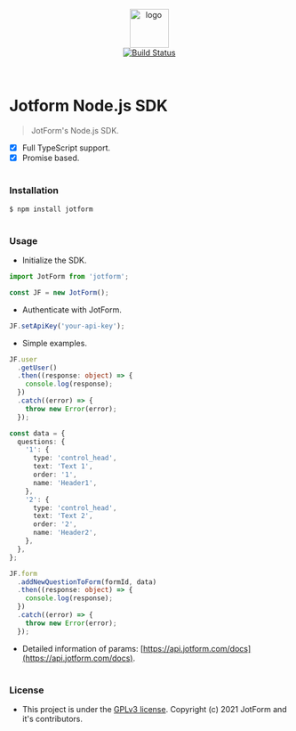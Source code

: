 <p align="center">
	<img src="https://www.jotform.com/resources/assets/logo/jotform-logo-transparent-400x100.png" alt="logo" height="70">
  <br />
  <a href='https://bw3u.semaphoreci.com/badges/jotform-api-nodejs/branches/master.svg'> <img src='https://bw3u.semaphoreci.com/badges/jotform-api-nodejs/branches/master.svg' alt='Build Status'></a>
</p>
<br />

# Jotform Node.js SDK

> JotForm's Node.js SDK. 


- [x] Full TypeScript support. 
- [x] Promise based.

#
### Installation
```sh
$ npm install jotform
```

#
### Usage

- Initialize the SDK.
```ts
import JotForm from 'jotform';

const JF = new JotForm();
```

- Authenticate with JotForm.
```ts
JF.setApiKey('your-api-key');
```

- Simple examples.
```ts
JF.user
  .getUser()
  .then((response: object) => {
    console.log(response);
  })
  .catch((error) => {
    throw new Error(error);
  });
```

```ts
const data = {
  questions: {
    '1': {
      type: 'control_head',
      text: 'Text 1',
      order: '1',
      name: 'Header1',
    },
    '2': {
      type: 'control_head',
      text: 'Text 2',
      order: '2',
      name: 'Header2',
    },
  },
};

JF.form
  .addNewQuestionToForm(formId, data)
  .then((response: object) => {
    console.log(response);
  })
  .catch((error) => {
    throw new Error(error);
  });
```

- Detailed information of params: [https://api.jotform.com/docs](https://api.jotform.com/docs).

#
### License

- This project is under the [GPLv3 license](LICENSE.md). Copyright (c) 2021 JotForm and it's contributors.


